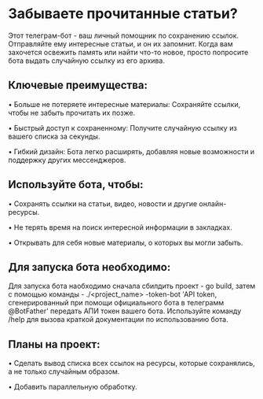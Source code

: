 # Забываете прочитанные статьи?

Этот телеграм-бот - ваш личный помощник по сохранению ссылок. Отправляйте ему интересные статьи, и он их запомнит. Когда вам захочется освежить память или найти что-то новое, просто попросите бота выдать случайную ссылку из его архива.

## Ключевые преимущества:

• Больше не потеряете интересные материалы: Сохраняйте ссылки, чтобы не забыть прочитать их позже.

• Быстрый доступ к сохраненному: Получите случайную ссылку из вашего списка за секунды.

• Гибкий дизайн: Бота легко расширять, добавляя новые возможности и поддержку других мессенджеров.

## Используйте бота, чтобы:

• Сохранять ссылки на статьи, видео, новости и другие онлайн-ресурсы.

• Не терять время на поиск интересной информации в закладках.

• Открывать для себя новые материалы, о которых вы могли забыть.

## Для запуска бота необходимо:
Для запуска бота наобходимо сначала сбилдить проект - go build, затем с помощью команды -  ./<project_name> -token-bot 'API token, сгенерированный при помощи официального бота в телеграмм @BotFather' передать АПИ токен вашего бота.
Используйте команду /help для вызова краткой документации по использованию бота.

## Планы на проект:

• Сделать вывод списка всех ссылок на ресурсы, которые сохранялись, а не только случайным образом.

• Добавить параллельную обработку.
